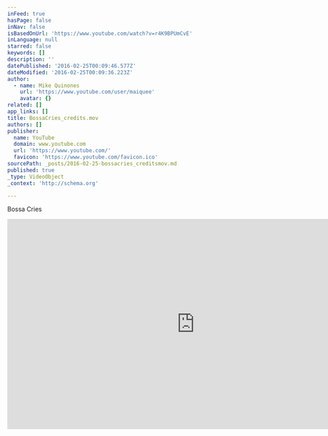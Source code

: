 ```yaml
---
inFeed: true
hasPage: false
inNav: false
isBasedOnUrl: 'https://www.youtube.com/watch?v=r4K9BPUmCvE'
inLanguage: null
starred: false
keywords: []
description: ''
datePublished: '2016-02-25T00:09:46.577Z'
dateModified: '2016-02-25T00:09:36.223Z'
author:
  - name: Mike Quinones
    url: 'https://www.youtube.com/user/maiquee'
    avatar: {}
related: []
app_links: []
title: BossaCries_credits.mov
authors: []
publisher:
  name: YouTube
  domain: www.youtube.com
  url: 'https://www.youtube.com/'
  favicon: 'https://www.youtube.com/favicon.ico'
sourcePath: _posts/2016-02-25-bossacries_creditsmov.md
published: true
_type: VideoObject
_context: 'http://schema.org'

---
```

Bossa Cries

<iframe src="https://cdn.embedly.com/widgets/media.html?src=https%3A%2F%2Fwww.youtube.com%2Fembed%2Fr4K9BPUmCvE%3Ffeature%3Doembed&amp;url=https%3A%2F%2Fwww.youtube.com%2Fwatch%3Fv%3Dr4K9BPUmCvE&amp;image=https%3A%2F%2Fi.ytimg.com%2Fvi%2Fr4K9BPUmCvE%2Fhqdefault.jpg&amp;key=b7d04c9b404c499eba89ee7072e1c4f7&amp;type=text%2Fhtml&amp;schema=youtube" width="854" height="480" scrolling="no" frameborder="0" allowfullscreen="allowfullscreen" style=""></iframe>